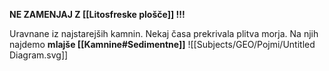 **NE ZAMENJAJ Z [[Litosfreske plošče]] !!!**

Uravnane iz najstarejših kamnin. Nekaj časa prekrivala plitva morja. 
Na njih najdemo **mlajše [[Kamnine#Sedimentne]]**
![[Subjects/GEO/Pojmi/Untitled Diagram.svg]]